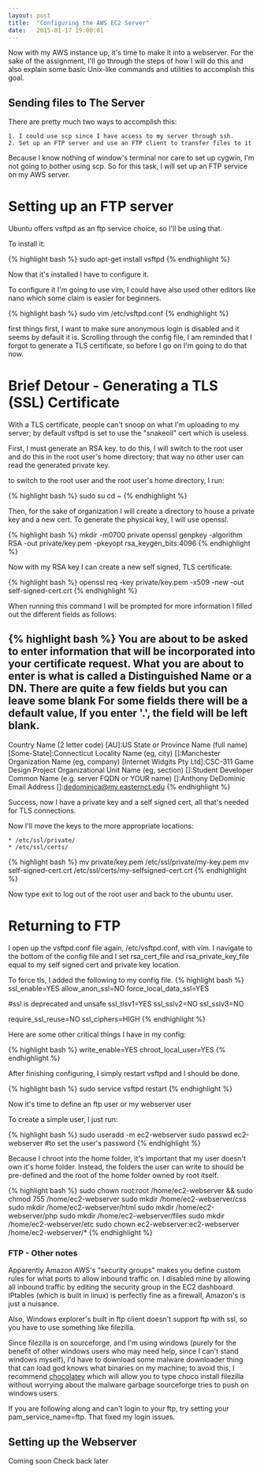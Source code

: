 ```yaml
---
layout: post
title:  "Configuring the AWS EC2 Server"
date:   2015-01-17 19:00:01
---
```


Now with my AWS instance up, it's time to make it into a webserver. For the sake of the assignment, I'll go through the steps of how I will do this and also explain some basic Unix-like commands and utilities to accomplish this goal.

Sending files to The Server
---------------------------

There are pretty much two ways to accomplish this:

	1. I could use scp since I have access to my server through ssh.
	2. Set up an FTP server and use an FTP client to transfer files to it

Because I know nothing of window's terminal nor care to set up cygwin, I'm not going to bother using scp. So for this task, I will set up an FTP service on my AWS server.

Setting up an FTP server
========================

Ubuntu offers vsftpd as an ftp service choice, so I'll be using that.

To install it:

{% highlight bash %}
sudo apt-get install vsftpd
{% endhighlight %}

Now that it's installed I have to configure it.

To configure it I'm going to use vim, I could have also used other editors like nano which some claim is easier for beginners.

{% highlight bash %}
sudo vim /etc/vsftpd.conf
{% endhighlight %}

first things first, I want to make sure anonymous login is disabled and it seems by default it is. Scrolling through the config file, I am reminded that I forgot to generate a TLS certificate, so before I go on I'm going to do that now.

Brief Detour - Generating a TLS (SSL) Certificate
===========================================

With a TLS certificate, people can't snoop on what I'm uploading to my server; by default vsftpd is set to use the "snakeoil" cert which is useless.

First, I must generate an RSA key. to do this, I will switch to the root user and do this in the root user's home directory; that way no other user can read the generated private key.

to switch to the root user and the root user's home directory, I run:

{% highlight bash %}
sudo su
cd ~
{% endhighlight %}

Then, for the sake of organization I will create a directory to house a private key and a new cert. To generate the physical key, I will use openssl.

{% highlight bash %}
mkdir -m0700 private
openssl genpkey -algorithm RSA -out private/key.pem -pkeyopt rsa_keygen_bits:4096
{% endhighlight %}

Now with my RSA key I can create a new self signed, TLS certificate:

{% highlight bash %}
openssl req -key private/key.pem -x509 -new -out self-signed-cert.crt
{% endhighlight %}

When running this command I will be prompted for more information
I filled out the different fields as follows:

{% highlight bash %}
You are about to be asked to enter information that will be incorporated
into your certificate request.
What you are about to enter is what is called a Distinguished Name or a DN.
There are quite a few fields but you can leave some blank
For some fields there will be a default value,
If you enter '.', the field will be left blank.
-----
Country Name (2 letter code) [AU]:US
State or Province Name (full name) [Some-State]:Connecticut
Locality Name (eg, city) []:Manchester
Organization Name (eg, company) [Internet Widgits Pty Ltd]:CSC-311 Game Design Project
Organizational Unit Name (eg, section) []:Student Developer
Common Name (e.g. server FQDN or YOUR name) []:Anthony DeDominic
Email Address []:dedominica@my.easternct.edu
{% endhighlight %}

Success, now I have a private key and a self signed cert, all that's needed for TLS connections.

Now I'll move the keys to the more appropriate locations:

	* /etc/ssl/private/
	* /etc/ssl/certs/

{% highlight bash %}
mv private/key.pem /etc/ssl/private/my-key.pem
mv self-signed-cert.crt /etc/ssl/certs/my-selfsigned-cert.crt
{% endhighlight %}

Now type exit to log out of the root user and back to the ubuntu user.

Returning to FTP
================

I open up the vsftpd.conf file again, /etc/vsftpd.conf, with vim. I navigate to the bottom of the config file and I set rsa_cert_file and rsa_private_key_file equal to my self signed cert and private key location.

To force tls, I added the following to my config file.
{% highlight bash %}
ssl_enable=YES
allow_anon_ssl=NO
force_local_data_ssl=YES

#ssl is deprecated and unsafe
ssl_tlsv1=YES
ssl_sslv2=NO
ssl_sslv3=NO

require_ssl_reuse=NO
ssl_ciphers=HIGH
{% endhighlight %}

Here are some other critical things I have in my config:

{% highlight bash %}
write_enable=YES
chroot_local_user=YES
{% endhighlight %}

After finishing configuring, I simply restart vsftpd and I should be done.

{% highlight bash %}
sudo service vsftpd restart
{% endhighlight %}

Now it's time to define an ftp user or my webserver user

To create a simple user, I just run:

{% highlight bash %}
sudo useradd -m ec2-webserver
sudo passwd ec2-webserver #to set the user's password
{% endhighlight %}

Because I chroot into the home folder, it's important that my user doesn't own it's home folder. Instead, the folders the user can write to should be pre-defined and the root of the home folder owned by root itself.

{% highlight bash %}
sudo chown root:root /home/ec2-webserver && sudo chmod 755 /home/ec2-webserver
sudo mkdir /home/ec2-webserver/css
sudo mkdir /home/ec2-webserver/html
sudo mkdir /home/ec2-webserver/php
sudo mkdir /home/ec2-webserver/files
sudo mkdir /home/ec2-webserver/etc
sudo chown ec2-webserver:ec2-webserver /home/ec2-webserver/*
{% endhighlight %}

### FTP - Other notes

Apparently Amazon AWS's "security groups" makes you define custom rules for what ports to allow inbound traffic on. I disabled mine by allowing all inbound traffic by editing the security group in the EC2 dashboard. IPtables (which is built in linux) is perfectly fine as a firewall, Amazon's is just a nuisance.

Also, Windows explorer's built in ftp client doesn't support ftp with ssl, so you have to use something like filezilla.

Since filezilla is on sourceforge, and I'm using windows (purely for the benefit of other windows users who may need help, since I can't stand windows myself), I'd have to download some malware downloader thing that can load god knows what binaries on my machine; to avoid this, I recommend [chocolatey](https://chocolatey.org) which will allow you to type choco install filezilla without worrying about the malware garbage sourceforge tries to push on windows users.

If you are following along and can't login to your ftp, try setting your pam_service_name=ftp. That fixed my login issues.

Setting up the Webserver
------------------------

Coming soon
Check back later
